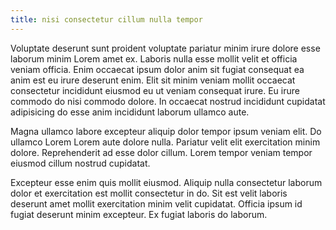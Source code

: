 ```yaml
---
title: nisi consectetur cillum nulla tempor
---
```


Voluptate deserunt sunt proident voluptate pariatur minim irure dolore esse laborum minim Lorem amet ex. Laboris nulla esse mollit velit et officia veniam officia. Enim occaecat ipsum dolor anim sit fugiat consequat ea anim est eu irure deserunt enim. Elit sit minim veniam mollit occaecat consectetur incididunt eiusmod eu ut veniam consequat irure. Eu irure commodo do nisi commodo dolore. In occaecat nostrud incididunt cupidatat adipisicing do esse anim incididunt laborum ullamco aute.

Magna ullamco labore excepteur aliquip dolor tempor ipsum veniam elit. Do ullamco Lorem Lorem aute dolore nulla. Pariatur velit elit exercitation minim dolore. Reprehenderit ad esse dolor cillum. Lorem tempor veniam tempor eiusmod cillum nostrud cupidatat.

Excepteur esse enim quis mollit eiusmod. Aliquip nulla consectetur laborum dolor et exercitation est mollit consectetur in do. Sit est velit laboris deserunt amet mollit exercitation minim velit cupidatat. Officia ipsum id fugiat deserunt minim excepteur. Ex fugiat laboris do laborum.